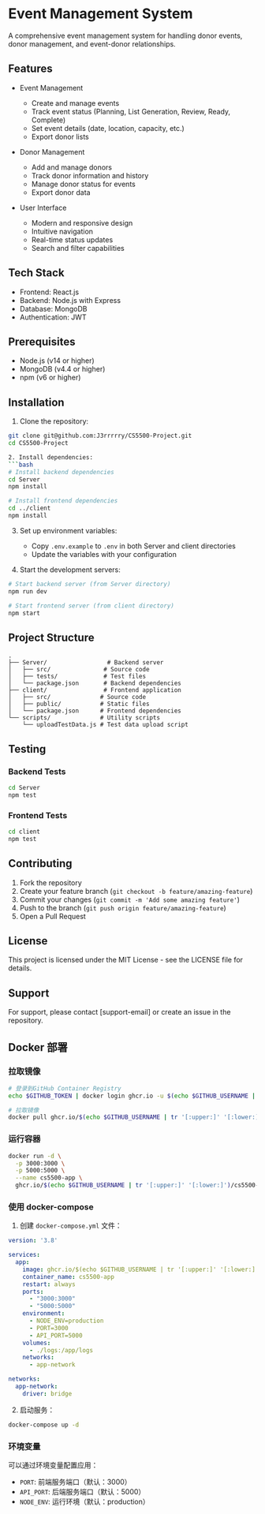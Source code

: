 # Event Management System

A comprehensive event management system for handling donor events, donor management, and event-donor relationships.

## Features

- Event Management
  - Create and manage events
  - Track event status (Planning, List Generation, Review, Ready, Complete)
  - Set event details (date, location, capacity, etc.)
  - Export donor lists

- Donor Management
  - Add and manage donors
  - Track donor information and history
  - Manage donor status for events
  - Export donor data

- User Interface
  - Modern and responsive design
  - Intuitive navigation
  - Real-time status updates
  - Search and filter capabilities

## Tech Stack

- Frontend: React.js
- Backend: Node.js with Express
- Database: MongoDB
- Authentication: JWT

## Prerequisites

- Node.js (v14 or higher)
- MongoDB (v4.4 or higher)
- npm (v6 or higher)

## Installation

1. Clone the repository:
```bash
git clone git@github.com:J3rrrrry/CS5500-Project.git
cd CS5500-Project

2. Install dependencies:
```bash
# Install backend dependencies
cd Server
npm install

# Install frontend dependencies
cd ../client
npm install
```

3. Set up environment variables:
   - Copy `.env.example` to `.env` in both Server and client directories
   - Update the variables with your configuration

4. Start the development servers:
```bash
# Start backend server (from Server directory)
npm run dev

# Start frontend server (from client directory)
npm start
```

## Project Structure

```
.
├── Server/                 # Backend server
│   ├── src/               # Source code
│   ├── tests/             # Test files
│   └── package.json       # Backend dependencies
├── client/                # Frontend application
│   ├── src/              # Source code
│   ├── public/           # Static files
│   └── package.json      # Frontend dependencies
└── scripts/              # Utility scripts
    └── uploadTestData.js # Test data upload script
```

## Testing

### Backend Tests
```bash
cd Server
npm test
```

### Frontend Tests
```bash
cd client
npm test
```

## Contributing

1. Fork the repository
2. Create your feature branch (`git checkout -b feature/amazing-feature`)
3. Commit your changes (`git commit -m 'Add some amazing feature'`)
4. Push to the branch (`git push origin feature/amazing-feature`)
5. Open a Pull Request

## License

This project is licensed under the MIT License - see the LICENSE file for details.

## Support

For support, please contact [support-email] or create an issue in the repository.

## Docker 部署

### 拉取镜像

```bash
# 登录到GitHub Container Registry
echo $GITHUB_TOKEN | docker login ghcr.io -u $(echo $GITHUB_USERNAME | tr '[:upper:]' '[:lower:]') --password-stdin

# 拉取镜像
docker pull ghcr.io/$(echo $GITHUB_USERNAME | tr '[:upper:]' '[:lower:]')/cs5500-project:latest
```

### 运行容器

```bash
docker run -d \
  -p 3000:3000 \
  -p 5000:5000 \
  --name cs5500-app \
  ghcr.io/$(echo $GITHUB_USERNAME | tr '[:upper:]' '[:lower:]')/cs5500-project:latest
```

### 使用 docker-compose

1. 创建 `docker-compose.yml` 文件：

```yaml
version: '3.8'

services:
  app:
    image: ghcr.io/$(echo $GITHUB_USERNAME | tr '[:upper:]' '[:lower:]')/cs5500-project:latest
    container_name: cs5500-app
    restart: always
    ports:
      - "3000:3000"
      - "5000:5000"
    environment:
      - NODE_ENV=production
      - PORT=3000
      - API_PORT=5000
    volumes:
      - ./logs:/app/logs
    networks:
      - app-network

networks:
  app-network:
    driver: bridge
```

2. 启动服务：

```bash
docker-compose up -d
```

### 环境变量

可以通过环境变量配置应用：

- `PORT`: 前端服务端口（默认：3000）
- `API_PORT`: 后端服务端口（默认：5000）
- `NODE_ENV`: 运行环境（默认：production）